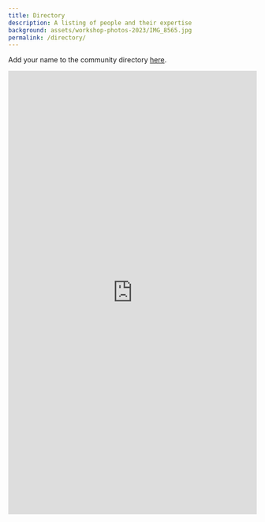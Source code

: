 ```yaml
---
title: Directory
description: A listing of people and their expertise
background: assets/workshop-photos-2023/IMG_8565.jpg
permalink: /directory/
---
```


Add your name to the community directory [here](https://docs.google.com/spreadsheets/d/1pKzh0BloRl07xd2d5zmS1caQSoE1yFcrV4Z1ws88-JE/edit?usp=sharing).

<iframe src="https://docs.google.com/spreadsheets/d/e/2PACX-1vSdnfnVUxTa0Gdw9_GGOJkDZmLdRIGp9cOR_fkmp6Ud6dIqZaqjy-QKeQda8THEfgTF_MHo2Ea9s1eY/pubhtml?gid=0&amp;single=true&amp;widget=true&amp;headers=false" style="border: none; width: 100%; height: 900px" frameborder="0"></iframe>

